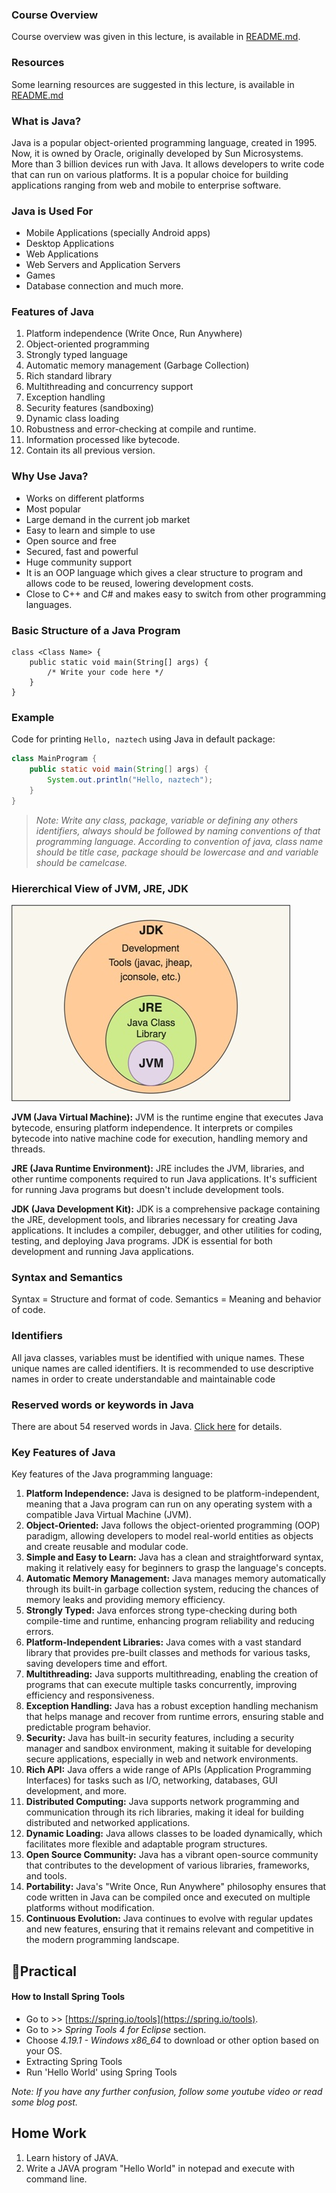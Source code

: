 ### Course Overview

Course overview was given in this lecture, is available in [README.md](../../README.md#course-overview).

### Resources

Some learning resources are suggested in this lecture, is available in [README.md](../../README.md#resources)

### What is Java?

Java is a popular object-oriented programming language, created in 1995. Now, it is owned by Oracle, originally developed by Sun Microsystems. More than 3 billion devices run with Java. It allows developers to write code that can run on various platforms. It is a popular choice for building applications ranging from web and mobile to enterprise software.

### Java is Used For

- Mobile Applications (specially Android apps)
- Desktop Applications
- Web Applications
- Web Servers and Application Servers
- Games
- Database connection and much more.

### Features of Java

1. Platform independence (Write Once, Run Anywhere)
2. Object-oriented programming
3. Strongly typed language
4. Automatic memory management (Garbage Collection)
5. Rich standard library
6. Multithreading and concurrency support
7. Exception handling
8. Security features (sandboxing)
9. Dynamic class loading
10. Robustness and error-checking at compile and runtime.
11. Information processed like bytecode.
12. Contain its all previous version.

### Why Use Java?

- Works on different platforms
- Most popular
- Large demand in the current job market
- Easy to learn and simple to use
- Open source and free
- Secured, fast and powerful
- Huge community support
- It is an OOP language which gives a clear structure to program and allows code to be reused, lowering development costs.
- Close to C++ and C# and makes easy to switch from other programming languages.

### Basic Structure of a Java Program

```
class <Class Name> {
    public static void main(String[] args) {
        /* Write your code here */
    }
}
```

### Example

Code for printing `Hello, naztech` using Java in default package:

```java
class MainProgram {
    public static void main(String[] args) {
        System.out.println("Hello, naztech");
    }
}
```

> _Note: Write any class, package, variable or defining any others identifiers, always should be followed by naming conventions of that programming language. According to convention of java, class name should be title case, package should be lowercase and and variable should be camelcase._

### Hiererchical View of JVM, JRE, JDK

![Hiererchical View of JVM, JRE, JDK ](diagram.jpg "Syntax")

**JVM (Java Virtual Machine):** JVM is the runtime engine that executes Java bytecode, ensuring platform independence. It interprets or compiles bytecode into native machine code for execution, handling memory and threads.

**JRE (Java Runtime Environment):** JRE includes the JVM, libraries, and other runtime components required to run Java applications. It's sufficient for running Java programs but doesn't include development tools.

**JDK (Java Development Kit):** JDK is a comprehensive package containing the JRE, development tools, and libraries necessary for creating Java applications. It includes a compiler, debugger, and other utilities for coding, testing, and deploying Java programs. JDK is essential for both development and running Java applications.

### Syntax and Semantics

Syntax = Structure and format of code.
Semantics = Meaning and behavior of code.

### Identifiers

All java classes, variables must be identified with unique names. These unique names are called identifiers. It is recommended to use descriptive names in order to create understandable and maintainable code

### Reserved words or keywords in Java

There are about 54 reserved words in Java. [Click here](https://www.w3schools.com/java/java_ref_keywords.asp) for details.

### Key Features of Java

Key features of the Java programming language:

1. **Platform Independence:** Java is designed to be platform-independent, meaning that a Java program can run on any operating system with a compatible Java Virtual Machine (JVM).
2. **Object-Oriented:** Java follows the object-oriented programming (OOP) paradigm, allowing developers to model real-world entities as objects and create reusable and modular code.
3. **Simple and Easy to Learn:** Java has a clean and straightforward syntax, making it relatively easy for beginners to grasp the language's concepts.
4. **Automatic Memory Management:** Java manages memory automatically through its built-in garbage collection system, reducing the chances of memory leaks and providing memory efficiency.
5. **Strongly Typed:** Java enforces strong type-checking during both compile-time and runtime, enhancing program reliability and reducing errors.
6. **Platform-Independent Libraries:** Java comes with a vast standard library that provides pre-built classes and methods for various tasks, saving developers time and effort.
7. **Multithreading:** Java supports multithreading, enabling the creation of programs that can execute multiple tasks concurrently, improving efficiency and responsiveness.
8. **Exception Handling:** Java has a robust exception handling mechanism that helps manage and recover from runtime errors, ensuring stable and predictable program behavior.
9. **Security:** Java has built-in security features, including a security manager and sandbox environment, making it suitable for developing secure applications, especially in web and network environments.
10. **Rich API:** Java offers a wide range of APIs (Application Programming Interfaces) for tasks such as I/O, networking, databases, GUI development, and more.
11. **Distributed Computing:** Java supports network programming and communication through its rich libraries, making it ideal for building distributed and networked applications.
12. **Dynamic Loading:** Java allows classes to be loaded dynamically, which facilitates more flexible and adaptable program structures.
13. **Open Source Community:** Java has a vibrant open-source community that contributes to the development of various libraries, frameworks, and tools.
14. **Portability:** Java's "Write Once, Run Anywhere" philosophy ensures that code written in Java can be compiled once and executed on multiple platforms without modification.
15. **Continuous Evolution:** Java continues to evolve with regular updates and new features, ensuring that it remains relevant and competitive in the modern programming landscape.

## 📝Practical

#### How to Install Spring Tools

- Go to >> [https://spring.io/tools](https://spring.io/tools).
- Go to >> _Spring Tools 4 for Eclipse_ section.
- Choose _4.19.1 - Windows x86_64_ to download or other option based on your OS.
- Extracting Spring Tools
- Run 'Hello World' using Spring Tools

_Note: If you have any further confusion, follow some youtube video or read some blog post._

## Home Work

1. Learn history of JAVA.
2. Write a JAVA program "Hello World" in notepad and execute with command line.
